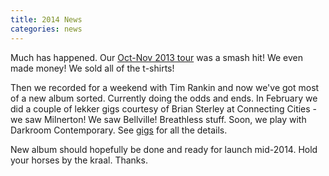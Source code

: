 ```yaml
---
title: 2014 News
categories: news
---
```


Much has happened. Our <a href="{% link _shows/2013-oct-nov.md %}">Oct-Nov 2013 tour</a> was a smash hit! We even made money! We sold all of the t-shirts!

Then we recorded for a weekend with Tim Rankin and now we've got most of a new album sorted. Currently doing the odds and ends. In February we did a couple of lekker gigs courtesy of Brian Sterley at Connecting Cities - we saw Milnerton! We saw Bellville! Breathless stuff. Soon, we play with Darkroom Contemporary. See <a href="{% link _pages/shows.md %}">gigs</a> for all the details.

New album should hopefully be done and ready for launch mid-2014. Hold your horses by the kraal. Thanks.
